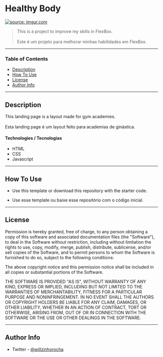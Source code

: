 
# Healthy Body

<a href="https://imgur.com/yLwuYoZ"><img src="https://i.imgur.com/yLwuYoZ.png" title="source: imgur.com" /></a>

> This is a project to improve my skills in FlexBox. <br /> <br />
> Este é um projeto para melhorar minhas habilidades em FlexBox.

---

### Table of Contents


- [Description](#description)
- [How To Use](#how-to-use)
- [License](#license)
- [Author Info](#author-info)

---

## Description

This landing page is a layout made for gym academies. <br /> <br />
Esta landing page é um layout feito para academias de ginástica.

#### Technologies / Tecnologias

- HTML
- CSS
- Javascript



---

## How To Use
- Use this template or download this repository with the starter code.

- Use esse template ou baixe esse repositório com o código inicial.



---




## License

Permission is hereby granted, free of charge, to any person obtaining a copy
of this software and associated documentation files (the "Software"), to deal
in the Software without restriction, including without limitation the rights
to use, copy, modify, merge, publish, distribute, sublicense, and/or sell
copies of the Software, and to permit persons to whom the Software is
furnished to do so, subject to the following conditions:

The above copyright notice and this permission notice shall be included in all
copies or substantial portions of the Software.

THE SOFTWARE IS PROVIDED "AS IS", WITHOUT WARRANTY OF ANY KIND, EXPRESS OR
IMPLIED, INCLUDING BUT NOT LIMITED TO THE WARRANTIES OF MERCHANTABILITY,
FITNESS FOR A PARTICULAR PURPOSE AND NONINFRINGEMENT. IN NO EVENT SHALL THE
AUTHORS OR COPYRIGHT HOLDERS BE LIABLE FOR ANY CLAIM, DAMAGES, OR OTHER
LIABILITY, WHETHER IN AN ACTION OF CONTRACT, TORT OR OTHERWISE, ARISING FROM,
OUT OF OR IN CONNECTION WITH THE SOFTWARE OR THE USE OR OTHER DEALINGS IN THE
SOFTWARE.



---

## Author Info

- Twitter - [@willzinhorocha](https://twitter.com/willzinhorochak)



